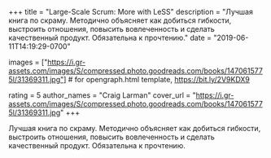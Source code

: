 
+++
title = "Large-Scale Scrum: More with LeSS"
description = "Лучшая книга по скраму. Методично объясняет как добиться гибкости, выстроить отношения, повысить вовлеченность и сделать качественный продукт. Обязательна к прочтению."
date = "2019-06-11T14:19:29-0700"

images = ["https://i.gr-assets.com/images/S/compressed.photo.goodreads.com/books/1470615775l/31369311.jpg"]  # for opengraph.html template, https://bit.ly/2V9KDX9

rating = 5
author_names = "Craig Larman"
cover_url = "https://i.gr-assets.com/images/S/compressed.photo.goodreads.com/books/1470615775l/31369311.jpg"
+++

Лучшая книга по скраму. Методично объясняет как добиться гибкости, выстроить отношения, повысить вовлеченность и сделать качественный продукт. Обязательна к прочтению.
